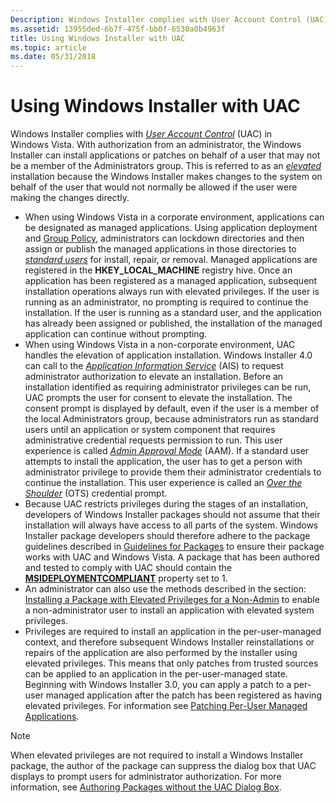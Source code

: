 ```yaml
---
Description: Windows Installer complies with User Account Control (UAC) in Windows Vista.
ms.assetid: 13955ded-6b7f-475f-bb0f-6530a0b4963f
title: Using Windows Installer with UAC
ms.topic: article
ms.date: 05/31/2018
---
```


# Using Windows Installer with UAC

Windows Installer complies with [*User Account Control*](u-gly.md) (UAC) in Windows Vista. With authorization from an administrator, the Windows Installer can install applications or patches on behalf of a user that may not be a member of the Administrators group. This is referred to as an [*elevated*](e-gly.md) installation because the Windows Installer makes changes to the system on behalf of the user that would not normally be allowed if the user were making the changes directly.

-   When using Windows Vista in a corporate environment, applications can be designated as managed applications. Using application deployment and [Group Policy](https://msdn.microsoft.com/library/Aa374177(v=VS.85).aspx), administrators can lockdown directories and then assign or publish the managed applications in those directories to [*standard users*](s-gly.md) for install, repair, or removal. Managed applications are registered in the **HKEY\_LOCAL\_MACHINE** registry hive. Once an application has been registered as a managed application, subsequent installation operations always run with elevated privileges. If the user is running as an administrator, no prompting is required to continue the installation. If the user is running as a standard user, and the application has already been assigned or published, the installation of the managed application can continue without prompting.
-   When using Windows Vista in a non-corporate environment, UAC handles the elevation of application installation. Windows Installer 4.0 can call to the [*Application Information Service*](a-gly.md) (AIS) to request administrator authorization to elevate an installation. Before an installation identified as requiring administrator privileges can be run, UAC prompts the user for consent to elevate the installation. The consent prompt is displayed by default, even if the user is a member of the local Administrators group, because administrators run as standard users until an application or system component that requires administrative credential requests permission to run. This user experience is called [*Admin Approval Mode*](a-gly.md) (AAM). If a standard user attempts to install the application, the user has to get a person with administrator privilege to provide them their administrator credentials to continue the installation. This user experience is called an [*Over the Shoulder*](o-gly.md) (OTS) credential prompt.
-   Because UAC restricts privileges during the stages of an installation, developers of Windows Installer packages should not assume that their installation will always have access to all parts of the system. Windows Installer package developers should therefore adhere to the package guidelines described in [Guidelines for Packages](guidelines-for-packages.md) to ensure their package works with UAC and Windows Vista. A package that has been authored and tested to comply with UAC should contain the [**MSIDEPLOYMENTCOMPLIANT**](msideploymentcompliant.md) property set to 1.
-   An administrator can also use the methods described in the section: [Installing a Package with Elevated Privileges for a Non-Admin](installing-a-package-with-elevated-privileges-for-a-non-admin.md) to enable a non-administrator user to install an application with elevated system privileges.
-   Privileges are required to install an application in the per-user-managed context, and therefore subsequent Windows Installer reinstallations or repairs of the application are also performed by the installer using elevated privileges. This means that only patches from trusted sources can be applied to an application in the per-user-managed state. Beginning with Windows Installer 3.0, you can apply a patch to a per-user managed application after the patch has been registered as having elevated privileges. For information see [Patching Per-User Managed Applications](patching-per-user-managed-applications.md).

> [!Note]  
> When elevated privileges are not required to install a Windows Installer package, the author of the package can suppress the dialog box that UAC displays to prompt users for administrator authorization. For more information, see [Authoring Packages without the UAC Dialog Box](authoring-packages-without-the-uac-dialog-box.md).

 

 

 



